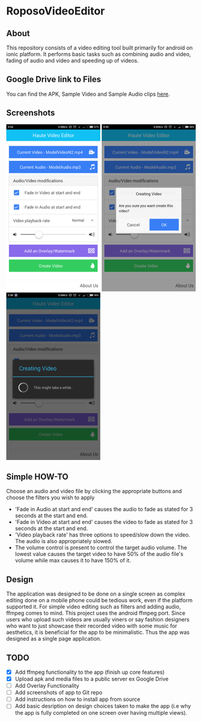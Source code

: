 # RoposoVideoEditor
## About
This repository consists of a video editing tool built primarily for android on ionic platform. It performs basic tasks such as combining audio and video, fading of audio and video and speeding up of videos.
## Google Drive link to Files
You can find the APK, Sample Video and Sample Audio clips [here](https://drive.google.com/folderview?id=0B325xi9X7oeXa04zTWF0MGdzWG8&usp=sharing).

## Screenshots
<img src="Screenshot_2016-04-16-05-34-23_com.ionicframework.roposovideo767419.png" width="250"/>
<img src="Screenshot_2016-04-16-05-35-52_com.ionicframework.roposovideo767419.png" width="250"/>
<img src="Screenshot_2016-04-16-05-36-09_com.ionicframework.roposovideo767419.png" width="250"/>

## Simple HOW-TO
Choose an audio and video file by clicking the appropriate buttons and choose the filters you wish to apply
- 'Fade in Audio at start and end' causes the audio to fade as stated for 3 seconds at the start and end.
- 'Fade in Video at start and end' causes the video to fade as stated for 3 seconds at the start and end.
- 'Video playback rate' has three options to speed/slow down the video. The audio is also appropriately slowed.
- The volume control is present to control the target audio volume. The lowest value causes the target video to have 50% of the audio file's volume while max causes it to have 150% of it.

## Design
The application was designed to be done on a single screen as complex editing done on a mobile phone could be tedious work, even if the platform supported it. For simple video editing such as filters and adding audio, ffmpeg comes to mind. This project uses the android ffmpeg port. Since users who upload such videos are usually viners or say fashion designers who want to just showcase their recorded video with some music for aesthetics, it is beneficial for the app to be minimalistic. Thus the app was designed as a single page application.

## TODO
- [x] Add ffmpeg functionality to the app (finish up core features)
- [x] Upload apk and media files to a public server ex Google Drive
- [ ] Add Overlay Functionality
- [ ] Add screenshots of app to Git repo
- [ ] Add instructions on how to install app from source
- [ ] Add basic desription on design choices taken to make the app (i.e why the app is fully completed on one screen over having multiple views).
